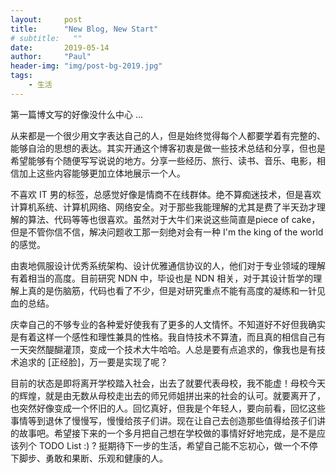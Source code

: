 ```yaml
---
layout:     post
title:      "New Blog, New Start"
# subtitle:   ""
date:       2019-05-14
author:     "Paul"
header-img: "img/post-bg-2019.jpg"
tags:
    - 生活
---
```

第一篇博文写的好像没什么中心 ...

从来都是一个很少用文字表达自己的人，但是始终觉得每个人都要学着有完整的、能够自洽的思想的表达。其实开通这个博客初衷是做一些技术总结和分享，但也是希望能够有个随便写写说说的地方。分享一些经历、旅行、读书、音乐、电影，相信加上这些内容能够更加立体地展示一个人。

不喜欢 IT 男的标签，总感觉好像是情商不在线群体。绝不算痴迷技术，但是喜欢计算机系统、计算机网络、网络安全。对于那些我能理解的尤其是费了半天劲才理解的算法、代码等等也很喜欢。虽然对于大牛们来说这些简直是piece of cake，但是不管你信不信，解决问题收工那一刻绝对会有一种 I'm the king of the world 的感觉。

由衷地佩服设计优秀系统架构、设计优雅通信协议的人，他们对于专业领域的理解有着相当的高度。目前研究 NDN 中，毕设也是 NDN 相关，对于其设计哲学的理解上真的是伤脑筋，代码也看了不少，但是对研究重点不能有高度的凝练和一针见血的总结。

庆幸自己的不够专业的各种爱好使我有了更多的人文情怀。不知道好不好但我确实是有着这样一个感性和理性兼具的性格。我自恃技术不算渣，而且真的相信自己有一天突然醍醐灌顶，变成一个技术大牛哈哈。人总是要有点追求的，像我也是有技术追求的 [正经脸]，万一要是实现了呢？

目前的状态是即将离开学校踏入社会，出去了就要代表母校，我不能虚！母校今天的辉煌，就是由无数从母校走出去的师兄师姐拼出来的社会的认可。就要离开了，也突然好像变成一个怀旧的人。回忆真好，但我是个年轻人，要向前看，回忆这些事情等到退休了慢慢写，慢慢给孩子们讲。现在让自己去创造那些值得给孩子们讲的故事吧。希望接下来的一个多月把自己想在学校做的事情好好地完成，是不是应该列个 TODO List :) ? 挺期待下一步的生活，希望自己能不忘初心，做一个不停下脚步、勇敢和果断、乐观和健康的人。
